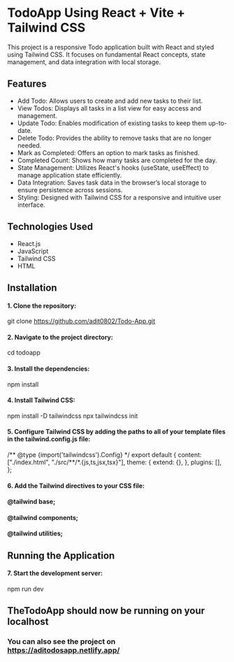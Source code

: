 # TodoApp Using React + Vite + Tailwind CSS

This project is a responsive Todo application built with React and styled using Tailwind CSS. It focuses on fundamental React concepts, state management, and data integration with local storage.

## Features

- Add Todo: Allows users to create and add new tasks to their list.
- View Todos: Displays all tasks in a list view for easy access and management.
- Update Todo: Enables modification of existing tasks to keep them up-to-date.
- Delete Todo: Provides the ability to remove tasks that are no longer needed.
- Mark as Completed: Offers an option to mark tasks as finished.
- Completed Count: Shows how many tasks are completed for the day.
- State Management: Utilizes React's hooks (useState, useEffect) to manage application state efficiently.
- Data Integration: Saves task data in the browser’s local storage to ensure persistence across sessions.
- Styling: Designed with Tailwind CSS for a responsive and intuitive user interface.

## Technologies Used

- React.js
- JavaScript
- Tailwind CSS
- HTML

## Installation

#### 1. Clone the repository:
   git clone https://github.com/adit0802/Todo-App.git

#### 2. Navigate to the project directory:
   cd todoapp

#### 3. Install the dependencies:
   npm install

#### 4. Install Tailwind CSS:

npm install -D tailwindcss
npx tailwindcss init

#### 5. Configure Tailwind CSS by adding the paths to all of your template files in the tailwind.config.js file:
   /** @type {import('tailwindcss').Config} \*/
   export default {
   content: ["./index.html", "./src/**/\*.{js,ts,jsx,tsx}"],
   theme: {
   extend: {},
   },
   plugins: [],
   };

#### 6. Add the Tailwind directives to your CSS file:

#### @tailwind base;
#### @tailwind components;
#### @tailwind utilities;

## Running the Application

#### 7. Start the development server:

npm run dev

## TheTodoApp should now be running on your localhost

### You can also see the project on https://aditodosapp.netlify.app/
